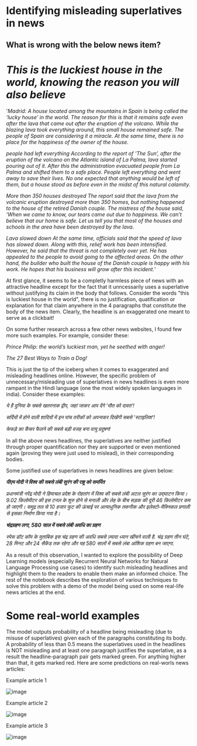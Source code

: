 # Identifying misleading superlatives in news

## What is wrong with the below news item?







# ***This is the luckiest house in the world, knowing the reason you will also believe***

'*Madrid: A house located among the mountains in Spain is being called the ‘lucky house’ in the world. The reason for this is that it remains safe even after the lava that came out after the eruption of the volcano. While the blazing lava took everything around, this small house remained safe. The people of Spain are considering it a miracle. At the same time, there is no place for the happiness of the owner of the house.*

*people had left everything
According to the report of ‘The Sun’, after the eruption of the volcano on the Atlantic island of La Palma, lava started pouring out of it. After this the administration evacuated people from La Palma and shifted them to a safe place. People left everything and went away to save their lives. No one expected that anything would be left of them, but a house stood as before even in the midst of this natural calamity.*

*More than 350 houses destroyed
The report said that the lava from the volcanic eruption destroyed more than 350 homes, but nothing happened to the house of the retired Danish couple. The mistress of the house said, ‘When we came to know, our tears came out due to happiness. We can’t believe that our home is safe. Let us tell you that most of the houses and schools in the area have been destroyed by the lava.*

*Lava slowed down
At the same time, officials said that the speed of lava has slowed down. Along with this, relief work has been intensified. However, he said that the threat is not completely over yet. He has appealed to the people to avoid going to the affected areas. On the other hand, the builder who built the house of the Danish couple is happy with his work. He hopes that his business will grow after this incident.*'

At first glance, it seems to be a completly harmless piece of news with an attractive headline except for the fact that it unncessarily uses a superlative without justifying its claim in the body that follows. Consider the words "this is luckiest house in the world", there is no justification, quatification or explanation for that claim anywhere in the 4 paragraphs that constitute the body of the news item. Clearly, the headline is an exaggerated one meant to serve as a clickbait!

On some further research across a few other news websites, I found few more such examples. For example, consider these:

*Prince Philip: the world’s luckiest man, yet he seethed with anger!*

*The 27 Best Ways to Train a Dog!*

This is just the tip of the iceberg when it comes to exaggerated and misleading headlines online. However, the specific problem of unnecessary/misleading use of superlatives in news headlines is even more rampant in the Hindi language (one the most widely spoken languages in india). Consider these examples:

*ये हैं दुनिया के सबसे खतरनाक द्वीप, जहां जाकर आप देंगे 'मौत को दावत'!*

*सर्दियों में होने वाली शादियों में इन पांच तरीकों को अपनाकर दिखेंगी सबसे 'स्टाइलिश'!*

*फेफड़े का कैंसर फैलने की सबसे बड़ी वजह बना वायु प्रदूषण!*

In all the above news headlines, the superlatives are neither justified through proper quantification nor they are supported or even mentioned again (proving they were just used to mislead), in their corresponding bodies.

Some justified use of superlatives in news headlines are given below:

***पीएम मोदी ने विश्‍व की सबसे लंबी सुरंग की राष्ट्र को समर्पित***

*प्रधानमंत्री नरेंद्र मोदी ने हिमाचल प्रदेश के रोहतांग में विश्‍व की सबसे लंबी अटल सुरंग का उद्घाटन किया। 9.02 किलोमीटर की इस टनल के शुरु होने से मनाली और लेह के बीच सड़क की दूरी 46 किलोमीटर कम हो जाएगी। समुद्र तल से 10 हजार फुट की ऊंचाई पर अत्याधुनिक तकनीक और इलेक्टो-मैक्निकल प्रणाली से इसका निर्माण किया गया है।*


***चंद्रग्रहण लगा, 580 साल में सबसे लंबी अवधि का ग्रहण***

*स्पेस डॉट कॉम के मुताबिक इस चंद्र ग्रहण की अवधि सबसे ज़्यादा ध्यान खींचने वाली है. चंद्र ग्रहण तीन घंटे, 28 मिनट और 24 सैकेंड तक रहेगा और यह 580 सालों में सबसे लंबा आंशिक ग्रहण बन जाएगा.*

As a result of this observation, I wanted to explore the possibility of Deep Learning models (especially Recurrent Neural Networks for Natural Language Processing use cases) to identify such misleading headlines and highlight them to the readers to enable them make an informed choice. The rest of the notebook describes the exploration of various techniques to solve this problem with a demo of the model being used on some real-life news articles at the end.



# Some real-world examples

The model outputs probability of a headline being misleading (due to misuse of superlatives) given each of the paragraphs constituting its body. A probability of less than 0.5 means the superlatives used in the headlines is NOT misleading and at least one paragraph justifies the superlative, as a result the headline-paragraph pair gets marked green. For anything higher than that, it gets marked red. Here are some predictions on real-worls news articles:

Example article 1


![image](https://user-images.githubusercontent.com/54985804/146522148-b53cf495-9552-4b4f-a872-527328828c36.png)

Example article 2


![image](https://user-images.githubusercontent.com/54985804/146522769-f0c7cffd-e4c5-4e11-a53a-ee61470f9e28.png)

Example article 3


![image](https://user-images.githubusercontent.com/54985804/146522960-6243b02b-a99e-49f9-8ff4-ee0e12ce254b.png)


